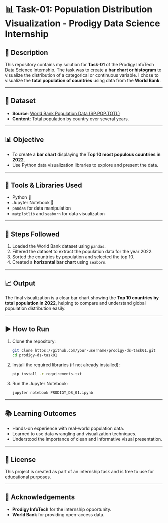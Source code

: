 # 📊 Task-01: Population Distribution Visualization - Prodigy Data Science Internship

## 🧾 Description

This repository contains my solution for **Task-01** of the Prodigy InfoTech Data Science Internship. The task was to create a **bar chart or histogram** to visualize the distribution of a categorical or continuous variable. I chose to visualize the **total population of countries** using data from the **World Bank**.

---

## 📁 Dataset

- **Source**: [World Bank Population Data (SP.POP.TOTL)](https://data.worldbank.org/indicator/SP.POP.TOTL)
- **Content**: Total population by country over several years.

---

## 📊 Objective

- To create a **bar chart** displaying the **Top 10 most populous countries in 2022**.
- Use Python data visualization libraries to explore and present the data.

---

## 🧰 Tools & Libraries Used

- Python 🐍
- Jupyter Notebook 📒
- `pandas` for data manipulation
- `matplotlib` and `seaborn` for data visualization

---

## 📌 Steps Followed

1. Loaded the World Bank dataset using `pandas`.
2. Filtered the dataset to extract the population data for the year 2022.
3. Sorted the countries by population and selected the top 10.
4. Created a **horizontal bar chart** using `seaborn`.

---

## 📈 Output

The final visualization is a clear bar chart showing the **Top 10 countries by total population in 2022**, helping to compare and understand global population distribution easily.

---

## ▶️ How to Run

1. Clone the repository:
   ```bash
   git clone https://github.com/your-username/prodigy-ds-task01.git
   cd prodigy-ds-task01
   ```

2. Install the required libraries (if not already installed):
   ```bash
   pip install -r requirements.txt
   ```

3. Run the Jupyter Notebook:
   ```bash
   jupyter notebook PRODIGY_DS_01.ipynb
   ```

---

## 📚 Learning Outcomes

- Hands-on experience with real-world population data.
- Learned to use data wrangling and visualization techniques.
- Understood the importance of clean and informative visual presentation.

---

## 📎 License

This project is created as part of an internship task and is free to use for educational purposes.

---

## 🙌 Acknowledgements

- **Prodigy InfoTech** for the internship opportunity.
- **World Bank** for providing open-access data.